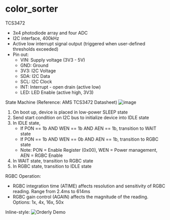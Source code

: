 # color_sorter

TCS3472
- 3x4 photodiode array and four ADC
- I2C interface, 400kHz
- Active low interrupt signal output (triggered when user-defined thresholds exceeded)
- Pin out:
  - VIN: Supply voltage (3V3 - 5V)
  - GND: Ground
  - 3V3: I2C Voltage
  - SDA: I2C Data
  - SCL: I2C Clock
  - INT: Interrupt - open drain (active low)
  - LED: LED Enable (active high, 3V3)

State Machine (Reference: AMS TCS3472 Datasheet)
![image](https://user-images.githubusercontent.com/13181638/118351334-45cb7d00-b510-11eb-9e18-839ee6d91bb3.png)

1. On boot up, device is placed in low-power SLEEP state
2. Send start condition on I2C bus to initialize device into IDLE state
3. In IDLE state, 
   - If PON == 1b AND WEN == 1b AND AEN == 1b, transition to WAIT state
   - If PON == 1b AND WEN == 0b AND AEN == 1b, transition to RGBC state
   - Note: PON = Enable Register (0x00), WEN = Power management, AEN = RGBC Enable
4. In WAIT state, transition to RGBC state
5. In RGBC state, transition to IDLE state

RGBC Operation:
- RGBC integration time (ATIME) affects resolution and sensitivity of RGBC reading. Range from 2.4ms to 614ms
- RGBC gain control (AGAIN) affects the magnitude of the reading. Options: 1x, 4x, 16x, 50x


Inline-style: 
![Orderly Demo](demo/orderly.gif)
